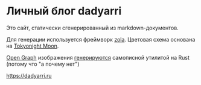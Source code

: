 # Личный блог dadyarri

Это сайт, статически сгенерированный из markdown-документов.

Для генерации используется фреймворк [zola](https://getzola.org). Цветовая схема основана на [Tokyonight Moon](https://github.com/folke/tokyonight.nvim).

[Open Graph](https://ogp.me/) изображения [генерируются](https://dadyarri.ru/cycle/ogimages) самописной утилитой на Rust (потому что "а почему нет")

https://dadyarri.ru
